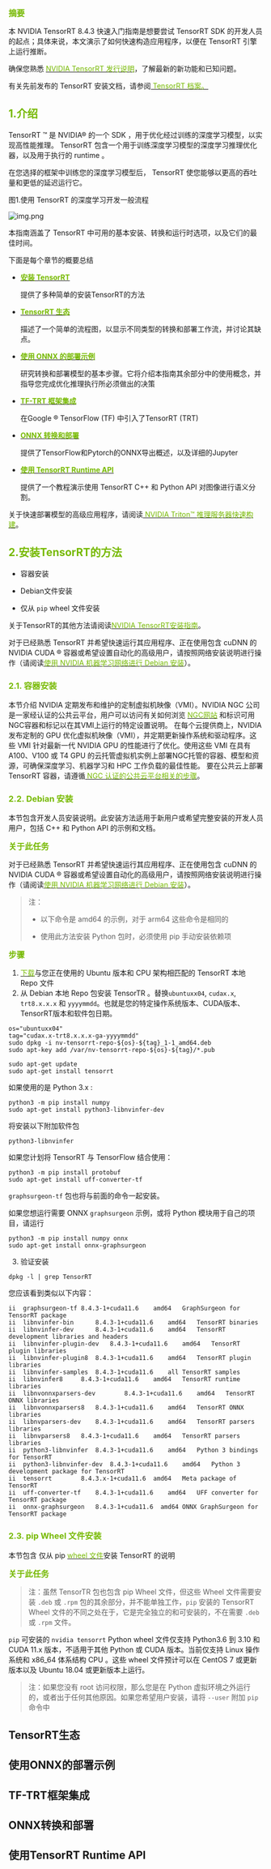 <font color="#76b900" size="3">**摘要**</font>

本 NVIDIA TensorRT 8.4.3 快速入门指南是想要尝试 TensorRT SDK 的开发人员的起点；具体来说，本文演示了如何快速构造应用程序，以便在 TensorRT 引擎上运行推断。

确保您熟悉 [<font color="#76b900">NVIDIA TensorRT 发行说明</font>](发行说明.md)，了解最新的新功能和已知问题。

有关先前发布的 TensorRT 安装文档，请参阅[<font color="#76b900"> TensorRT 档案。</font>](档案.md)
## <font color="#76b900">1.介绍</font>

TensorRT ™ 是 NVIDIA® 的一个 SDK ，用于优化经过训练的深度学习模型，以实现高性能推理。 TensorRT 包含一个用于训练深度学习模型的深度学习推理优化器，以及用于执行的 runtime 。

在您选择的框架中训练您的深度学习模型后， TensorRT 使您能够以更高的吞吐量和更低的延迟运行它。 

图1.使用 TensorRT 的深度学习开发一般流程

![img.png](images/000001.png)

本指南涵盖了 TensorRT 中可用的基本安装、转换和运行时选项，以及它们的最佳时间。

下面是每个章节的概要总结

- **[<font color="#76b900">安装 TensorRT </font>](#Install)**

    提供了多种简单的安装TensorRT的方法

- **[<font color="#76b900">TensorRT 生态</font>](#Ecosystem)**

    描述了一个简单的流程图，以显示不同类型的转换和部署工作流，并讨论其缺点。

- **[<font color="#76b900">使用 ONNX 的部署示例</font>](#ONNX)**

    研究转换和部署模型的基本步骤。它将介绍本指南其余部分中的使用概念，并指导您完成优化推理执行所必须做出的决策

- **[<font color="#76b900">TF-TRT 框架集成</font>](#TF-TRT)**

    在Google ® TensorFlow (TF) 中引入了TensorRT (TRT)

- **[<font color="#76b900">ONNX 转换和部署</font>](#ONNX-T-D)**

    提供了TensorFlow和Pytorch的ONNX导出概述，以及详细的Jupyter

- **[<font color="#76b900">使用 TensorRT Runtime API</font>](#Runtime-Api)**

    提供了一个教程演示使用 TensorRT C++ 和 Python API 对图像进行语义分割。

关于快速部署模型的高级应用程序，请阅读[<font color="#76b900"> NVIDIA Triton™ 推理服务器快速构建</font>](https://github.com/triton-inference-server/server/blob/r20.12/docs/quickstart.md)。

## <h2 id="Install"><font color="#76b900">2.安装TensorRT的方法</font></h2>

- 容器安装

- Debian文件安装

- 仅从 `pip` wheel 文件安装

关于TensorRT的其他方法请阅读[<font color="#76b900">NVIDIA TensorRT安装指南</font>](安装指南.md)。

对于已经熟悉 TensorRT 并希望快速运行其应用程序、正在使用包含 cuDNN 的 NVIDIA CUDA ® 容器或希望设置自动化的高级用户，请按照网络安装说明进行操作（请阅读[<font color="#76b900">使用 NVIDIA 机器学习网络进行 Debian 安装</font>](安装指南.md)）。

### <font color="#76b900">2.1. 容器安装</font>

本节介绍 NVIDIA 定期发布和维护的定制虚拟机映像（VMI）。NVIDIA NGC 公司 是一家经认证的公共云平台，用户可以访问有关如何浏览 [<font color="#76b900">NGC网站</font>](https://catalog.ngc.nvidia.com/) 和标识可用NGC容器和标记以在其VMI上运行的特定设置说明。
在每个云提供商上，NVIDIA 发布定制的 GPU 优化虚拟机映像（VMI），并定期更新操作系统和驱动程序。这些 VMI 针对最新一代 NVIDIA GPU 的性能进行了优化。使用这些 VMI 在具有 A100、V100 或 T4 GPU 的云托管虚拟机实例上部署NGC托管的容器、模型和资源，可确保深度学习、机器学习和 HPC 工作负载的最佳性能。
要在公共云上部署 TensorRT 容器，请遵循[<font color="#76b900"> NGC 认证的公共云平台相关的步骤</font>](https://docs.nvidia.com/ngc/ngc-deploy-public-cloud/index.html)。

### <font color="#76b900">2.2. Debian 安装</font>

本节包含开发人员安装说明。此安装方法适用于新用户或希望完整安装的开发人员用户，包括 C++ 和 Python API 的示例和文档。

<font color="#76b900" size="3">**关于此任务**</font>

对于已经熟悉 TensorRT 并希望快速运行其应用程序、正在使用包含 cuDNN 的 NVIDIA CUDA ® 容器或希望设置自动化的高级用户，请按照网络安装说明进行操作（请阅读[<font color="#76b900">使用 NVIDIA 机器学习网络进行 Debian 安装</font>](安装指南.md)）。

> 注：
> 
> - 以下命令是 amd64 的示例，对于 arm64 这些命令是相同的
> 
> - 使用此方法安装 Python 包时，必须使用 pip 手动安装依赖项

<font color="#76b900" size="3">**步骤**</font>

1. [<font color="#76b900">下载</font>]()与您正在使用的 Ubuntu 版本和 CPU 架构相匹配的 TensorRT 本地 Repo 文件
2. 从 Debian 本地 Repo 包安装 TensorTR 。替换`ubuntuxx04`, `cudax.x`, `trt8.x.x.x` 和 `yyyymmdd`。也就是您的特定操作系统版本、CUDA版本、TensorRT版本和软件包日期。

```shell
os="ubuntuxx04"
tag="cudax.x-trt8.x.x.x-ga-yyyymmdd"
sudo dpkg -i nv-tensorrt-repo-${os}-${tag}_1-1_amd64.deb
sudo apt-key add /var/nv-tensorrt-repo-${os}-${tag}/*.pub

sudo apt-get update
sudo apt-get install tensorrt
```

如果使用的是 Python 3.x :

```shell
python3 -m pip install numpy
sudo apt-get install python3-libnvinfer-dev
```

将安装以下附加软件包

```shell
python3-libnvinfer
```

如果您计划将 TensorRT 与 TensorFlow 结合使用：

```shell
python3 -m pip install protobuf
sudo apt-get install uff-converter-tf
```

`graphsurgeon-tf` 包也将与前面的命令一起安装。

如果您想运行需要 ONNX `graphsurgeon` 示例，或将 Python 模块用于自己的项目，请运行

```shell
python3 -m pip install numpy onnx
sudo apt-get install onnx-graphsurgeon
```

3. 验证安装

```shell
dpkg -l | grep TensorRT
```

您应该看到类似以下内容：

```text
ii  graphsurgeon-tf	8.4.3-1+cuda11.6	amd64	GraphSurgeon for TensorRT package
ii  libnvinfer-bin		8.4.3-1+cuda11.6	amd64	TensorRT binaries
ii  libnvinfer-dev		8.4.3-1+cuda11.6	amd64	TensorRT development libraries and headers
ii  libnvinfer-plugin-dev	8.4.3-1+cuda11.6	amd64	TensorRT plugin libraries
ii  libnvinfer-plugin8	8.4.3-1+cuda11.6	amd64	TensorRT plugin libraries
ii  libnvinfer-samples	8.4.3-1+cuda11.6	all	TensorRT samples
ii  libnvinfer8		8.4.3-1+cuda11.6	amd64	TensorRT runtime libraries
ii  libnvonnxparsers-dev		8.4.3-1+cuda11.6	amd64	TensorRT ONNX libraries
ii  libnvonnxparsers8	8.4.3-1+cuda11.6	amd64	TensorRT ONNX libraries
ii  libnvparsers-dev	8.4.3-1+cuda11.6	amd64	TensorRT parsers libraries
ii  libnvparsers8	8.4.3-1+cuda11.6	amd64	TensorRT parsers libraries
ii  python3-libnvinfer	8.4.3-1+cuda11.6	amd64	Python 3 bindings for TensorRT
ii  python3-libnvinfer-dev	8.4.3-1+cuda11.6	amd64	Python 3 development package for TensorRT
ii  tensorrt		8.4.3.x-1+cuda11.6 	amd64	Meta package of TensorRT
ii  uff-converter-tf	8.4.3-1+cuda11.6	amd64	UFF converter for TensorRT package
ii  onnx-graphsurgeon   8.4.3-1+cuda11.6  amd64 ONNX GraphSurgeon for TensorRT package
```

### <font color="#76b900">2.3. pip Wheel 文件安装</font>

本节包含 仅从 pip [<font color="#76b900">wheel 文件</font>](https://pip.pypa.io/en/stable/reference/pip_wheel/)安装 TensorRT 的说明

<font color="#76b900" size="3">**关于此任务**</font>

>注：虽然 TensorTR 包也包含 pip Wheel 文件，但这些 Wheel 文件需要安装 `.deb` 或 `.rpm` 包的其余部分，并不能单独工作，`pip` 安装的 TensorRT Wheel 文件的不同之处在于，它是完全独立的和可安装的，不在需要 `.deb` 或 `.rpm` 文件。

`pip` 可安装的 `nvidia tensorrt` Python wheel 文件仅支持 Python3.6 到 3.10 和 CUDA 11.x 版本，不适用于其他 Python 或 CUDA 版本。当前仅支持 Linux 操作系统和 x86_64 体系结构 CPU 。这些 wheel 文件预计可以在 CentOS 7 或更新版本以及 Ubuntu 18.04 或更新版本上运行。

>注：如果您没有 root 访问权限，那么您是在 Python 虚拟环境之外运行的，或者出于任何其他原因。如果您希望用户安装，请将 `--user` 附加 `pip` 命令中


<h2 id="Ecosystem">TensorRT生态</h2>


<h2 id="ONNX">使用ONNX的部署示例</h2>

<h2 id="TF-TRT">TF-TRT框架集成</h2>

<h2 id="ONNX-T-D">ONNX转换和部署</h2>

<h2 id="Runtime-Api">使用TensorRT Runtime API</h2>